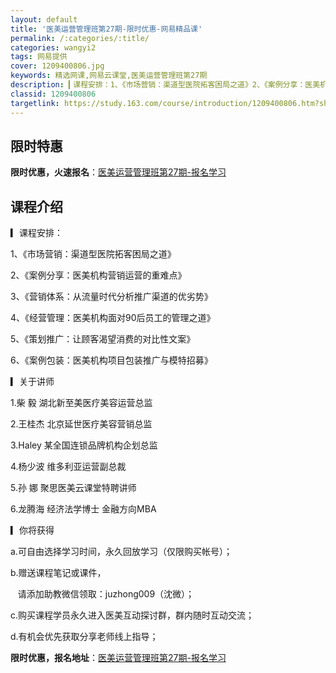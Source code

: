 ```yaml
---
layout: default
title: '医美运营管理班第27期-限时优惠-网易精品课'
permalink: /:categories/:title/
categories: wangyi2
tags: 网易提供
cover: 1209400806.jpg
keywords: 精选网课,网易云课堂,医美运营管理班第27期
description: ▎课程安排：1、《市场营销：渠道型医院拓客困局之道》2、《案例分享：医美机构营销运营的重难点》3、《营销体系：从流量时代
classid: 1209400806
targetlink: https://study.163.com/course/introduction/1209400806.htm?share=1&shareId=1025206652&utm_campaign=share&utm_medium=iphoneShare&utm_source=&utm_u=1025206652
---
```


## 限时特惠

**限时优惠，火速报名**：[医美运营管理班第27期-报名学习](https://study.163.com/course/introduction/1209400806.htm?share=1&shareId=1025206652&utm_campaign=share&utm_medium=iphoneShare&utm_source=&utm_u=1025206652)

## 课程介绍

▎课程安排：

1、《市场营销：渠道型医院拓客困局之道》

2、《案例分享：医美机构营销运营的重难点》

3、《营销体系：从流量时代分析推广渠道的优劣势》

4、《经营管理：医美机构面对90后员工的管理之道》

5、《策划推广：让顾客渴望消费的对比性文案》

6、《案例包装：医美机构项目包装推广与模特招募》



▎关于讲师

1.柴   毅  湖北新至美医疗美容运营总监

2.王桂杰  北京延世医疗美容营销总监

3.Haley   某全国连锁品牌机构企划总监

4.杨少波  维多利亚运营副总裁

5.孙   娜  聚思医美云课堂特聘讲师

6.龙腾海  经济法学博士  金融方向MBA



▎你将获得

a.可自由选择学习时间，永久回放学习（仅限购买帐号）；

b.赠送课程笔记或课件，

   请添加助教微信领取：juzhong009（沈微）；

c.购买课程学员永久进入医美互动探讨群，群内随时互动交流；

d.有机会优先获取分享老师线上指导；

**限时优惠，报名地址**：[医美运营管理班第27期-报名学习](https://study.163.com/course/introduction/1209400806.htm?share=1&shareId=1025206652&utm_campaign=share&utm_medium=iphoneShare&utm_source=&utm_u=1025206652)

